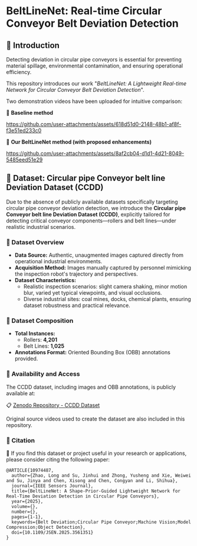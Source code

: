 # BeltLineNet: Real-time Circular Conveyor Belt Deviation Detection

## 🎯 Introduction

Detecting deviation in circular pipe conveyors is essential for preventing material spillage, environmental contamination, and ensuring operational efficiency.

This repository introduces our work "*BeltLineNet: A Lightweight Real-time Network for Circular Conveyor Belt Deviation Detection*". 

Two demonstration videos have been uploaded for intuitive comparison:

🔹 **Baseline method**

https://github.com/user-attachments/assets/618d51d0-2148-48b1-af8f-f3e51ed233c0



🔹 **Our BeltLineNet method (with proposed enhancements)**

https://github.com/user-attachments/assets/8af2cb04-d1d1-4d21-8049-5485eed51e29







## 📂 Dataset: Circular pipe Conveyor belt line Deviation Dataset (CCDD)

Due to the absence of publicly available datasets specifically targeting circular pipe conveyor deviation detection, we introduce the **Circular pipe Conveyor belt line Deviation Dataset (CCDD)**, explicitly tailored for detecting critical conveyor components—rollers and belt lines—under realistic industrial scenarios.

### 📌 Dataset Overview

- **Data Source:** Authentic, unaugmented images captured directly from operational industrial environments.
- **Acquisition Method:** Images manually captured by personnel mimicking the inspection robot's trajectory and perspectives.
- **Dataset Characteristics:**
  - Realistic inspection scenarios: slight camera shaking, minor motion blur, varied yet typical viewpoints, and visual occlusions.
  - Diverse industrial sites: coal mines, docks, chemical plants, ensuring dataset robustness and practical relevance.

### 📌 Dataset Composition

- **Total Instances:**
  - Rollers: **4,201**
  - Belt Lines: **1,025**
- **Annotations Format:** Oriented Bounding Box (OBB) annotations provided.

### 📌 Availability and Access

The CCDD dataset, including images and OBB annotations, is publicly available at:

📋 [Zenodo Repository - CCDD Dataset](https://doi.org/10.5281/zenodo.15094230)

Original source videos used to create the dataset are also included in this repository.

### 📖 Citation
🙏 If you find this dataset or project useful in your research or applications, please consider citing the following paper:

```
@ARTICLE{10974487,
  author={Zhao, Long and Su, Jinhui and Zhong, Yusheng and Xie, Weiwei and Su, Jinya and Chen, Xisong and Chen, Congyan and Li, Shihua},
  journal={IEEE Sensors Journal}, 
  title={BeltLineNet: A Shape-Prior-Guided Lightweight Network for Real-Time Deviation Detection in Circular Pipe Conveyors}, 
  year={2025},
  volume={},
  number={},
  pages={1-1},
  keywords={Belt Deviation;Circular Pipe Conveyor;Machine Vision;Model Compression;Object Detection},
  doi={10.1109/JSEN.2025.3561351}
}
```

